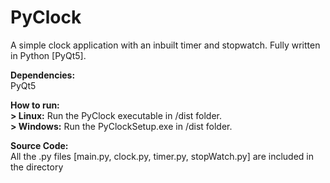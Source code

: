 # PyClock
A simple clock application with an inbuilt timer and stopwatch. Fully written in Python [PyQt5].

**Dependencies:**  
PyQt5

**How to run:**   
**> Linux:** Run the PyClock executable in /dist folder.  
**> Windows:** Run the PyClockSetup.exe in /dist folder.

**Source Code:**  
All the .py files [main.py, clock.py, timer.py, stopWatch.py] are included in the directory
